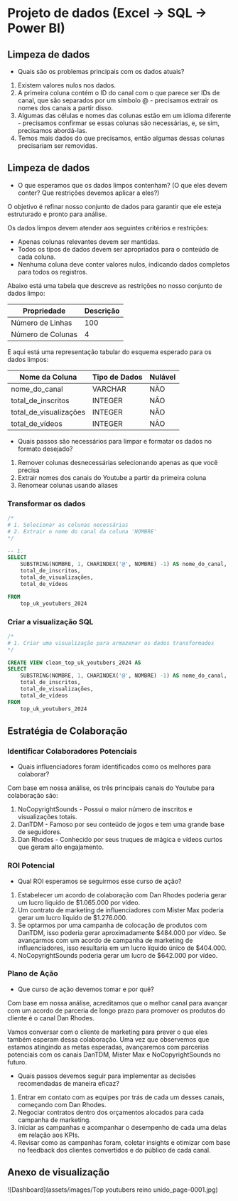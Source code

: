 # Projeto de dados (Excel -> SQL -> Power BI)

## Limpeza de dados

- Quais são os problemas principais com os dados atuais?

1. Existem valores nulos nos dados.
2. A primeira coluna contém o ID do canal com o que parece ser IDs de canal, que são separados por um símbolo @ - precisamos extrair os nomes dos canais a partir disso.
3. Algumas das células e nomes das colunas estão em um idioma diferente - precisamos confirmar se essas colunas são necessárias, e, se sim, precisamos abordá-las.
4. Temos mais dados do que precisamos, então algumas dessas colunas precisariam ser removidas.

## Limpeza de dados
- O que esperamos que os dados limpos contenham? (O que eles devem conter? Que restrições devemos aplicar a eles?)

O objetivo é refinar nosso conjunto de dados para garantir que ele esteja estruturado e pronto para análise.

Os dados limpos devem atender aos seguintes critérios e restrições:

- Apenas colunas relevantes devem ser mantidas.
- Todos os tipos de dados devem ser apropriados para o conteúdo de cada coluna.
- Nenhuma coluna deve conter valores nulos, indicando dados completos para todos os registros.

Abaixo está uma tabela que descreve as restrições no nosso conjunto de dados limpo:

| Propriedade | Descrição |
| --- | --- |
| Número de Linhas | 100 |
| Número de Colunas | 4 |

E aqui está uma representação tabular do esquema esperado para os dados limpos:

| Nome da Coluna | Tipo de Dados | Nulável |
| --- | --- | --- |
| nome_do_canal | VARCHAR | NÃO |
| total_de_inscritos | INTEGER | NÃO |
| total_de_visualizações | INTEGER | NÃO |
| total_de_vídeos | INTEGER | NÃO |

- Quais passos são necessários para limpar e formatar os dados no formato desejado?

1. Remover colunas desnecessárias selecionando apenas as que você precisa
2. Extrair nomes dos canais do Youtube a partir da primeira coluna
3. Renomear colunas usando aliases

### Transformar os dados

```sql
/*
# 1. Selecionar as colunas necessárias
# 2. Extrair o nome do canal da coluna 'NOMBRE'
*/

-- 1.
SELECT
    SUBSTRING(NOMBRE, 1, CHARINDEX('@', NOMBRE) -1) AS nome_do_canal,  -- 2.
    total_de_inscritos,
    total_de_visualizações,
    total_de_vídeos

FROM
    top_uk_youtubers_2024
```

### Criar a visualização SQL

```sql
/*
# 1. Criar uma visualização para armazenar os dados transformados
*/

CREATE VIEW clean_top_uk_youtubers_2024 AS
SELECT
    SUBSTRING(NOMBRE, 1, CHARINDEX('@', NOMBRE) -1) AS nome_do_canal,
    total_de_inscritos,
    total_de_visualizações,
    total_de_vídeos
FROM
    top_uk_youtubers_2024
```

## Estratégia de Colaboração

### Identificar Colaboradores Potenciais
- Quais influenciadores foram identificados como os melhores para colaborar?

Com base em nossa análise, os três principais canais do Youtube para colaboração são:

1. NoCopyrightSounds - Possui o maior número de inscritos e visualizações totais.
2. DanTDM - Famoso por seu conteúdo de jogos e tem uma grande base de seguidores.
3. Dan Rhodes - Conhecido por seus truques de mágica e vídeos curtos que geram alto engajamento.

### ROI Potencial
- Qual ROI esperamos se seguirmos esse curso de ação?

1. Estabelecer um acordo de colaboração com Dan Rhodes poderia gerar um lucro líquido de $1.065.000 por vídeo.
2. Um contrato de marketing de influenciadores com Mister Max poderia gerar um lucro líquido de $1.276.000.
3. Se optarmos por uma campanha de colocação de produtos com DanTDM, isso poderia gerar aproximadamente $484.000 por vídeo. Se avançarmos com um acordo de campanha de marketing de influenciadores, isso resultaria em um lucro líquido único de $404.000.
4. NoCopyrightSounds poderia gerar um lucro de $642.000 por vídeo.

### Plano de Ação
- Que curso de ação devemos tomar e por quê?

Com base em nossa análise, acreditamos que o melhor canal para avançar com um acordo de parceria de longo prazo para promover os produtos do cliente é o canal Dan Rhodes.

Vamos conversar com o cliente de marketing para prever o que eles também esperam dessa colaboração. Uma vez que observemos que estamos atingindo as metas esperadas, avançaremos com parcerias potenciais com os canais DanTDM, Mister Max e NoCopyrightSounds no futuro.

- Quais passos devemos seguir para implementar as decisões recomendadas de maneira eficaz?

1. Entrar em contato com as equipes por trás de cada um desses canais, começando com Dan Rhodes.
2. Negociar contratos dentro dos orçamentos alocados para cada campanha de marketing.
3. Iniciar as campanhas e acompanhar o desempenho de cada uma delas em relação aos KPIs.
4. Revisar como as campanhas foram, coletar insights e otimizar com base no feedback dos clientes convertidos e do público de cada canal.


## Anexo de visualização
![Dashboard](assets/images/Top youtubers reino unido_page-0001.jpg)
